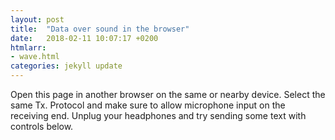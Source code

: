 ```yaml
---
layout: post
title:  "Data over sound in the browser"
date:   2018-02-11 10:07:17 +0200
htmlarr:
- wave.html
categories: jekyll update
---
```


Open this page in another browser on the same or nearby device.
Select the same Tx. Protocol and make sure to allow microphone input on the receiving end.
Unplug your headphones and try sending some text with controls below.
